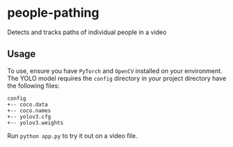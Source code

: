 # people-pathing
Detects and tracks paths of individual people in a video

## Usage

To use, ensure you have `PyTorch` and `OpenCV` installed on your environment.
The YOLO model requires the `config` directory in your project directory have the following files:

```
config
+-- coco.data
+-- coco.names
+-- yolov3.cfg
+-- yolov3.weights
```

Run `python app.py` to try it out on a video file.
